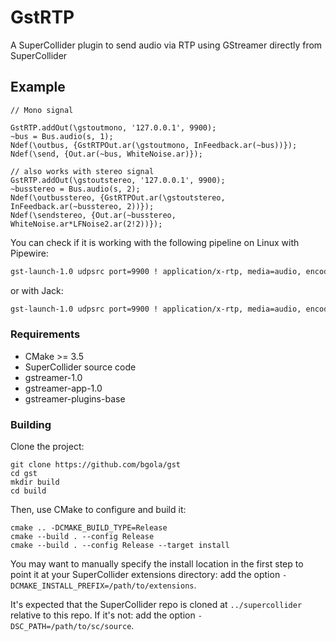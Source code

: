 # GstRTP

A SuperCollider plugin to send audio via RTP using GStreamer directly from SuperCollider

## Example

```supercollider
// Mono signal

GstRTP.addOut(\gstoutmono, '127.0.0.1', 9900);
~bus = Bus.audio(s, 1);
Ndef(\outbus, {GstRTPOut.ar(\gstoutmono, InFeedback.ar(~bus))});
Ndef(\send, {Out.ar(~bus, WhiteNoise.ar)});

// also works with stereo signal
GstRTP.addOut(\gstoutstereo, '127.0.0.1', 9900);
~busstereo = Bus.audio(s, 2);
Ndef(\outbusstereo, {GstRTPOut.ar(\gstoutstereo, InFeedback.ar(~busstereo, 2))});
Ndef(\sendstereo, {Out.ar(~busstereo, WhiteNoise.ar*LFNoise2.ar(2!2))});
```

You can check if it is working with the following pipeline on Linux with Pipewire:

```sh
gst-launch-1.0 udpsrc port=9900 ! application/x-rtp, media=audio, encoding-name=OPUS, sprop-stereo=0, payload=96  !  rtpopusdepay ! opusdec  ! audioconvert ! pipewiresink client-name="gstrst"
```

or with Jack:

```sh
gst-launch-1.0 udpsrc port=9900 ! application/x-rtp, media=audio, encoding-name=OPUS, sprop-stereo=0, payload=96  !  rtpopusdepay ! opusdec  ! audioconvert ! jacksink name="gstrst"
```


### Requirements

- CMake >= 3.5
- SuperCollider source code
- gstreamer-1.0
- gstreamer-app-1.0
- gstreamer-plugins-base

### Building

Clone the project:

    git clone https://github.com/bgola/gst
    cd gst
    mkdir build
    cd build

Then, use CMake to configure and build it:

    cmake .. -DCMAKE_BUILD_TYPE=Release
    cmake --build . --config Release
    cmake --build . --config Release --target install

You may want to manually specify the install location in the first step to point it at your
SuperCollider extensions directory: add the option `-DCMAKE_INSTALL_PREFIX=/path/to/extensions`.

It's expected that the SuperCollider repo is cloned at `../supercollider` relative to this repo. If
it's not: add the option `-DSC_PATH=/path/to/sc/source`.
